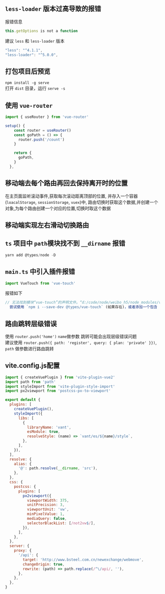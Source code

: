 ## `less-loader` 版本过高导致的报错
报错信息
```javascript
this.getOptions is not a function
```
建议 `less` 和 `less-loader` 版本
```javascript
"less": "^4.1.1",
"less-loader": "^5.0.0",
```

## 打包项目后预览
`npm install -g serve`  
打开 `dist` 目录，运行 `serve -s`


## 使用 `vue-router`
```javascript
import { useRouter } from 'vue-router'

setup() {
    const router = useRouter()
    const goPath = () => {
      router.push('/count')
    }

    return {
      goPath,
    }
  },
```
## 移动端去每个路由再回去保持离开时的位置

在主页面监听滚动事件,获取每次滚动距离顶部的位置, 并存入一个容器(`loacalStorage`, `sessionStorage`, `vuex`)中, 路由切换时获取这个数据,并创建一个对象,为每个路由创建一个对应的位置,切换时取这个数据

## 移动端实现左右滑动切换路由


## `ts` 项目中 `path`模块找不到 `__dirname` 报错
```javascript
yarn add @types/node -D
```

## `main.ts` 中引入插件报错
```typescript
import VueTouch from 'vue-touch'
```
报错如下
```typescript
// 无法找到模块“vue-touch”的声明文件。“d:/code/node/weibo_h5/node_modules/vue-touch/dist/vue-touch.js”隐式拥有 "any" 类型。
  尝试使用 `npm i --save-dev @types/vue-touch` (如果存在)，或者添加一个包含 `declare module 'vue-touch';` 的新声明(.d.ts)文件ts(7016)
```

## 路由跳转层级错误
使用 `router.push('home')` `name`做参数 跳转可能会出现层级错误问题  
建议使用 `router.push({ path: 'register', query: { plan: 'private' }})`, `path` 做参数进行路由跳转

## vite.config.js配置
```javascript
import { createVuePlugin } from 'vite-plugin-vue2'
import path from 'path'
import styleImport from 'vite-plugin-style-import'
import px2viewport from 'postcss-px-to-viewport'

export default {
  plugins: [
    createVuePlugin(),
    styleImport({
      libs: [
        {
          libraryName: 'vant',
          esModule: true,
          resolveStyle: (name) => `vant/es/${name}/style`,
        },
      ],
    }),
  ],
  resolve: {
    alias: {
      '@': path.resolve(__dirname, 'src'),
    },
  },
  css: {
    postcss: {
      plugins: [
        px2viewport({
          viewportWidth: 375,
          unitPrecision: 3,
          viewportUnit: 'vw',
          minPixelValue: 1,
          mediaQuery: false,
          selectorBlackList: [/not2vw$/],
        }),
      ],
    },
  },
  server: {
    proxy: {
      '/api': {
        target: 'http://www.bsteel.com.cn/newexchange/webmove',
        changeOrigin: true,
        rewrite: (path) => path.replace(/^\/api/, ''),
      },
    },
  },
}

```